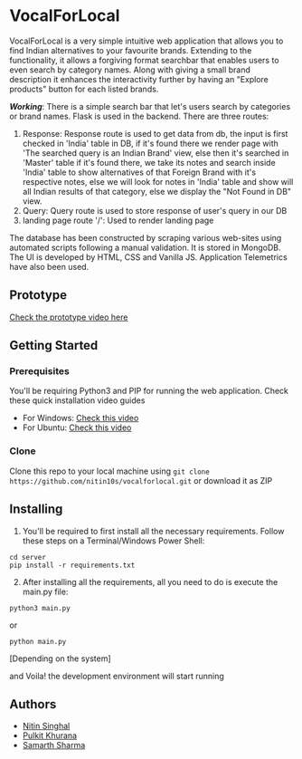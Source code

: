 # VocalForLocal

VocalForLocal is a very simple intuitive web application that allows you to find Indian alternatives to your favourite brands. Extending to the functionality, it allows a forgiving format searchbar that enables users to even search by category names. Along with giving a small brand description it enhances the interactivity further by having an "Explore products" button for each listed brands.

_**Working**_: There is a simple search bar that let's users search by categories or brand names. Flask is used in the backend. There are three routes:
1. Response: Response route is used to get data from db, the input is first checked in 'India' table in DB, if it's found there we render page with 'The searched query is an Indian Brand' view, else then it's searched in 'Master' table if it's found there, we take its notes and search inside 'India' table to show alternatives of that Foreign Brand with it's respective notes, else we will look for notes in 'India' table and show will all Indian results of that category, else we display the "Not Found in DB" view.
2. Query: Query route is used to store response of user's query in our DB
3. landing page route '/': Used to render landing page

The database has been constructed by scraping various web-sites using automated scripts following a manual validation. It is stored in MongoDB. The UI is developed by HTML, CSS and Vanilla JS. Application Telemetrics have also been used.

## Prototype

[Check the prototype video here](https://drive.google.com/file/d/1oljkFNXavSayZS0uYjSFk86AkBN4Vx-6/view?usp=sharing)

## Getting Started

### Prerequisites

You'll be requiring Python3 and PIP for running the web application. Check these quick installation video guides

- For Windows: [Check this video](https://www.youtube.com/watch?v=oNLhg29aykc&feature=youtu.be)
- For Ubuntu: [Check this video](https://www.youtube.com/watch?v=FfkPLekXuL4&feature=youtu.be)

### Clone

Clone this repo to your local machine using `git clone https://github.com/nitin10s/vocalforlocal.git` or download it as ZIP

## Installing

1. You'll be required to first install all the necessary requirements. Follow these steps on a Terminal/Windows Power Shell:

```
cd server
pip install -r requirements.txt
```

2. After installing all the requirements, all you need to do is execute the main.py file:

```
python3 main.py
``` 
or 
```
python main.py
``` 
[Depending on the system]

and Voila! the development environment will start running 


## Authors

- [Nitin Singhal](https://github.com/nitin10s)
- [Pulkit Khurana](https://github.com/Pulkit-100)
- [Samarth Sharma](https://github.com/RoLoDeXx)

